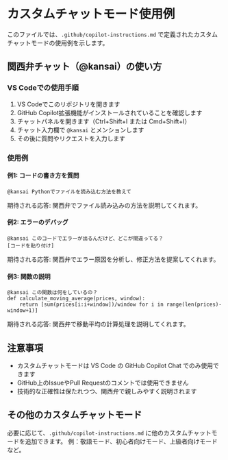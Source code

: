# カスタムチャットモード使用例

このファイルでは、`.github/copilot-instructions.md` で定義されたカスタムチャットモードの使用例を示します。

## 関西弁チャット（@kansai）の使い方

### VS Codeでの使用手順

1. VS Codeでこのリポジトリを開きます
2. GitHub Copilot拡張機能がインストールされていることを確認します
3. チャットパネルを開きます（Ctrl+Shift+I または Cmd+Shift+I）
4. チャット入力欄で `@kansai` とメンションします
5. その後に質問やリクエストを入力します

### 使用例

#### 例1: コードの書き方を質問

```
@kansai Pythonでファイルを読み込む方法を教えて
```

期待される応答:
関西弁でファイル読み込みの方法を説明してくれます。

#### 例2: エラーのデバッグ

```
@kansai このコードでエラーが出るんだけど、どこが間違ってる？
[コードを貼り付け]
```

期待される応答:
関西弁でエラー原因を分析し、修正方法を提案してくれます。

#### 例3: 関数の説明

```
@kansai この関数は何をしているの？
def calculate_moving_average(prices, window):
    return [sum(prices[i:i+window])/window for i in range(len(prices)-window+1)]
```

期待される応答:
関西弁で移動平均の計算処理を説明してくれます。

## 注意事項

- カスタムチャットモードは VS Code の GitHub Copilot Chat でのみ使用できます
- GitHub上のIssueやPull Requestのコメントでは使用できません
- 技術的な正確性は保たれつつ、関西弁で親しみやすく説明されます

## その他のカスタムチャットモード

必要に応じて、`.github/copilot-instructions.md` に他のカスタムチャットモードを追加できます。
例：敬語モード、初心者向けモード、上級者向けモードなど。
